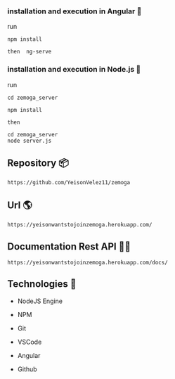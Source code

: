 ### installation and execution in Angular 🔧

run

    npm install 

    then  ng-serve

### installation and execution in Node.js 🔧

run

    cd zemoga_server

    npm install 

    then  

    cd zemoga_server
    node server.js


## Repository  📦

    https://github.com/YeisonVelez11/zemoga

## Url  🌎 

    https://yeisonwantstojoinzemoga.herokuapp.com/

## Documentation Rest API 📃✅

    https://yeisonwantstojoinzemoga.herokuapp.com/docs/

## Technologies 🔨

- NodeJS Engine

- NPM

- Git

- VSCode

- Angular 

- Github
